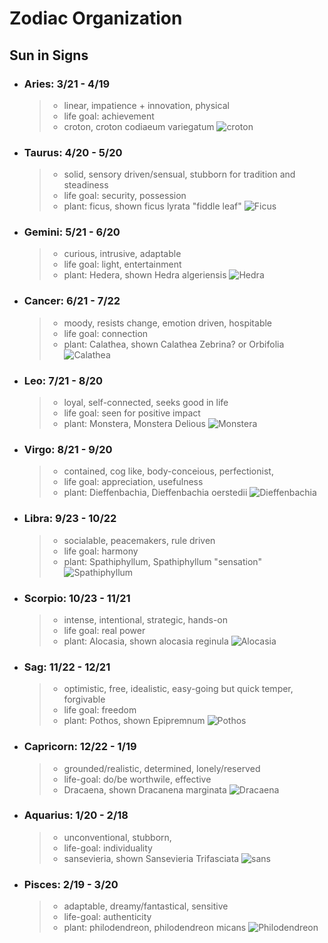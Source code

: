 # Zodiac Organization

## Sun in Signs
-  ### Aries: 3/21 - 4/19
    >- linear, impatience + innovation, physical
    >- life goal: achievement
    >- croton, croton codiaeum variegatum
    ![croton](images/croton1.JPEG)
- ### Taurus: 4/20 - 5/20
    >- solid, sensory driven/sensual, stubborn for tradition and steadiness
    >- life goal: security, possession
    >- plant: ficus, shown ficus lyrata "fiddle leaf" 
    ![Ficus](images/ficus1.jpg)
- ### Gemini: 5/21 - 6/20
    >- curious, intrusive, adaptable
    >- life goal: light, entertainment
    >- plant: Hedera, shown Hedra algeriensis
    ![Hedra](images/hedra1.jpg)
- ### Cancer: 6/21 - 7/22
    >- moody, resists change, emotion driven, hospitable
    >- life goal: connection
    >- plant: Calathea, shown Calathea Zebrina? or Orbifolia
    ![Calathea](images/calathea2.jpg)
- ### Leo: 7/21 - 8/20
    >- loyal, self-connected, seeks good in life
    >- life goal: seen for positive impact
    >- plant: Monstera, Monstera Delious
    ![Monstera](images/monstera1.jpg)
- ### Virgo: 8/21 - 9/20
    >- contained, cog like, body-conceious, perfectionist,
    >- life goal: appreciation, usefulness
    >- plant: Dieffenbachia, Dieffenbachia oerstedii
    ![Dieffenbachia](images/dieffenbachia3.jpg)
- ### Libra: 9/23 - 10/22
    >- socialable, peacemakers, rule driven
    >- life goal: harmony
    >- plant: Spathiphyllum, Spathiphyllum "sensation"
    ![Spathiphyllum](images/spath3.jpg)
- ### Scorpio: 10/23 - 11/21
    >- intense, intentional, strategic, hands-on
    >- life goal: real power
    >- plant: Alocasia, shown alocasia reginula
    ![Alocasia](images/alocasia2.jpg)
- ### Sag: 11/22 - 12/21
    >- optimistic, free, idealistic, easy-going but quick temper, forgivable
    >- life goal: freedom
    >- plant: Pothos, shown Epipremnum 
    ![Pothos](images/pothos.jpg)
- ### Capricorn: 12/22 - 1/19
    >- grounded/realistic, determined, lonely/reserved
    >- life-goal: do/be worthwile, effective
    >- Dracaena, shown Dracanena marginata
    ![Dracaena](images/dracaena.jpg)
- ### Aquarius: 1/20 - 2/18
    >- unconventional, stubborn, 
    >- life-goal: individuality
    >- sansevieria, shown Sansevieria Trifasciata
    ![sans](images/sans.jpg)
- ### Pisces: 2/19 - 3/20
    >- adaptable, dreamy/fantastical, sensitive 
    >- life-goal: authenticity
    >- plant: philodendreon, philodendreon micans
    ![Philodendreon](images/philo.jpg)